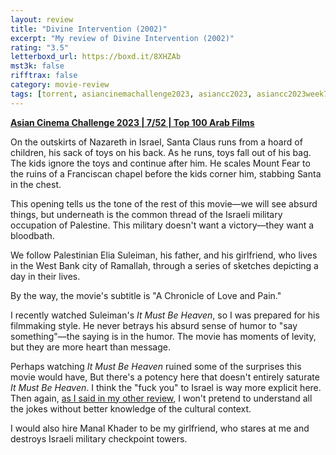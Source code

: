 ```yaml
---
layout: review
title: "Divine Intervention (2002)"
excerpt: "My review of Divine Intervention (2002)"
rating: "3.5"
letterboxd_url: https://boxd.it/8XHZAb
mst3k: false
rifftrax: false
category: movie-review
tags: [torrent, asiancinemachallenge2023, asiancc2023, asiancc2023week7, edited-by-women, solidarity]
---
```


<b><a href="https://boxd.it/qaTwm/detail" target="_blank" rel="noopener">Asian Cinema Challenge 2023 | 7/52 | Top 100 Arab Films</a></b>

On the outskirts of Nazareth in Israel, Santa Claus runs from a hoard of children, his sack of toys on his back. As he runs, toys fall out of his bag. The kids ignore the toys and continue after him. He scales Mount Fear to the ruins of a Franciscan chapel before the kids corner him, stabbing Santa in the chest.

This opening tells us the tone of the rest of this movie—we will see absurd things, but underneath is the common thread of the Israeli military occupation of Palestine. This military doesn't want a victory—they want a bloodbath.

We follow Palestinian Elia Suleiman, his father, and his girlfriend, who lives in the West Bank city of Ramallah, through a series of sketches depicting a day in their lives.

By the way, the movie's subtitle is "A Chronicle of Love and Pain."

I recently watched Suleiman's <i>It Must Be Heaven</i>, so I was prepared for his filmmaking style. He never betrays his absurd sense of humor to "say something"—the saying is in the humor. The movie has moments of levity, but they are more heart than message.

Perhaps watching <i>It Must Be Heaven</i> ruined some of the surprises this movie would have, But there's a potency here that doesn't entirely saturate <i>It Must Be Heaven</i>. I think the "fuck you" to Israel is way more explicit here. Then again, <a href="https://boxd.it/8Oxg2H" target="_blank" rel="noopener">as I said in my other review</a>, I won't pretend to understand all the jokes without better knowledge of the cultural context.

I would also hire Manal Khader to be my girlfriend, who stares at me and destroys Israeli military checkpoint towers.
